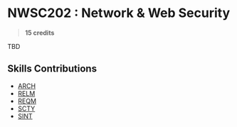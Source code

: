 # NWSC202 : Network & Web Security

> **15 credits**

TBD

## Skills Contributions

- [ARCH](../skills/arch.md)
- [RELM](../skills/relm.md)
- [REQM](../skills/reqm.md)
- [SCTY](../skills/scty.md)
- [SINT](../skills/sint.md)

